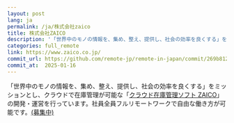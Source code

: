 ```yaml
---
layout: post
lang: ja
permalink: /ja/株式会社zaico
title: 株式会社ZAICO
description: '「世界中のモノの情報を、集め、整え、提供し、社会の効率を良くする」をミッションとし、クラウドで在庫管理が可能な「クラウド在庫管理ソフト ZAICO」の開発・運営を行っています。社員全員フルリモートワークで自由な働き方が可能です。(募集中)'
categories: full_remote
link: https://www.zaico.co.jp/
commit_url: https://github.com/remote-jp/remote-in-japan/commit/269b8121aa196f71e3b6ae053662484bf0056892
commit_at:  2025-01-16
---
```


<p>「世界中のモノの情報を、集め、整え、提供し、社会の効率を良くする」をミッションとし、クラウドで在庫管理が可能な「<a href="https://web.zaico.co.jp/">クラウド在庫管理ソフト ZAICO</a>」の開発・運営を行っています。社員全員フルリモートワークで自由な働き方が可能です。<a href="https://www.zaico.co.jp/smart-zaico/about-us/recruit/">(募集中)</a></p>
